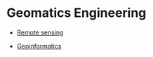 #  Geomatics Engineering 

* [Remote sensing](Remote%20sensing/Remote%20sensing.md)

* [Geoinformatics](Geoinformatics/Geoinformatics.md)
